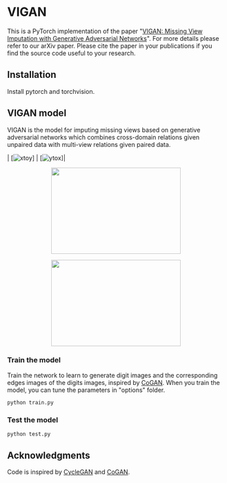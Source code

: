 # VIGAN

This is a PyTorch implementation of the paper "[VIGAN: Missing View Imputation with Generative Adversarial Networks](https://arxiv.org/abs/1708.06724)". For more details please refer to our arXiv paper. Please cite the paper in your publications if you find the source code useful to your research.

## Installation

Install pytorch and torchvision. 

## VIGAN model

VIGAN is the model for imputing missing views based on generative adversarial networks which combines cross-domain relations given unpaired data with multi-view relations given paired data.

| [![xtoy](https://github.com/chaoshangcs/VIGAN/blob/master/imgs/img1.png)] | [![ytox](https://github.com/chaoshangcs/VIGAN/blob/master/imgs/img2.png)]| 

<p align="center">
  <img width="300" height="200" src="https://github.com/chaoshangcs/VIGAN/blob/master/imgs/img1.png">
</p>
<p align="center">
  <img width="300" height="200" src="https://github.com/chaoshangcs/VIGAN/blob/master/imgs/img2.png">
</p>


### Train the model
Train the network to learn to generate digit images and the corresponding edges images of the digits images, inspired by [CoGAN](https://github.com/chaoshangcs/CoGAN_PyTorch). When you train the model, you can tune the parameters in "options" folder.

    python train.py

### Test the model
    python test.py

## Acknowledgments

Code is inspired by [CycleGAN](https://github.com/chaoshangcs/pytorch-CycleGAN-and-pix2pix) and [CoGAN](https://github.com/chaoshangcs/CoGAN_PyTorch).

